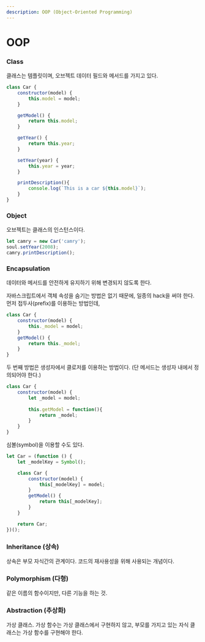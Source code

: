```yaml
---
description: OOP (Object-Oriented Programming)
---
```


# OOP

### Class

클래스는 템플릿이며, 오브젝트 데이터 필드와 메서드를 가지고 있다.

```javascript
class Car {
    constructor(model) {
        this.model = model;
    }

    getModel() {
        return this.model;
    }

    getYear() {
        return this.year;
    }

    setYear(year) {
        this.year = year;
    }

    printDescription(){
        console.log(`This is a car ${this.model}`);
    }
}
```

### Object

오브젝트는 클래스의 인스턴스이다.

```javascript
let camry = new Car('camry');
soul.setYear(2008);
camry.printDescription();
```

### Encapsulation

데이터와 메서드를 안전하게 유지하기 위해 변경되지 않도록 한다.

자바스크립트에서 객체 속성을 숨기는 방법은 없기 때문에, 일종의 hack을 써야 한다. 먼저 접두사\(prefix\)를 이용하는 방법인데, 

```javascript
class Car {
    constructor(model) {
        this._model = model; 
    }
    getModel() {
        return this._model;
    }
}    
```

두 번째 방법은 생성자에서 클로저를 이용하는 방법이다. \(단 메서드는 생성자 내에서 정의되어야 한다.\)

```javascript
class Car {
    constructor(model) {
        let _model = model;
        
        this.getModel = function(){
            return _model;
        }
    }
}
```

심볼\(symbol\)을 이용할 수도 있다.

```javascript
let Car = (function () {
    let _modelKey = Symbol();

    class Car {
        constructor(model) {
            this[_modelKey] = model;
        }
        getModel() {
            return this[_modelKey];
        }
    }

    return Car;
})();
```

### Inheritance \(상속\)

상속은 부모 자식간의 관계이다. 코드의 재사용성을 위해 사용되는 개념이다.

### Polymorphism \(다형\)

같은 이름의 함수이지만, 다른 기능을 하는 것.

### Abstraction \(추상화\)

가상 클래스. 가상 함수는 가상 클래스에서 구현하지 않고, 부모를 가지고 있는 자식 클래스는 가상 함수를 구현해야 한다.

